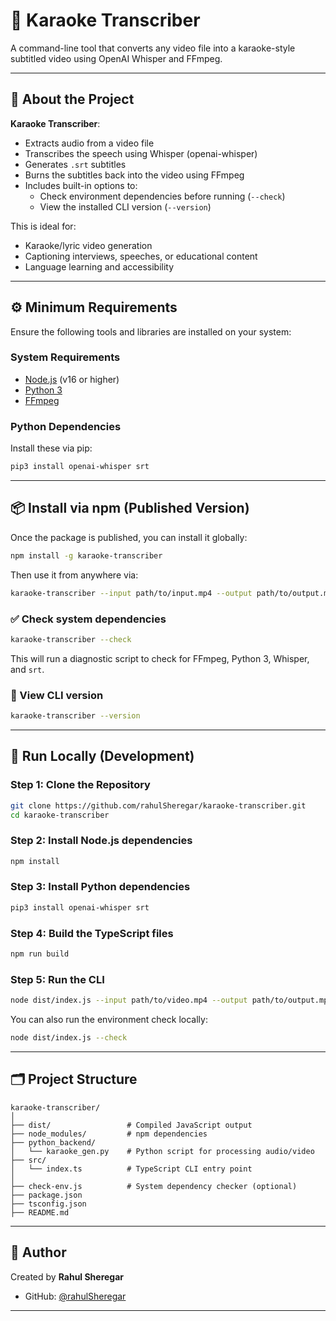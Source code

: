 # 🎤 Karaoke Transcriber

A command-line tool that converts any video file into a karaoke-style subtitled video using OpenAI Whisper and FFmpeg.

---

## 📖 About the Project

**Karaoke Transcriber**:

- Extracts audio from a video file
- Transcribes the speech using Whisper (openai-whisper)
- Generates `.srt` subtitles
- Burns the subtitles back into the video using FFmpeg
- Includes built-in options to:
  - Check environment dependencies before running (`--check`)
  - View the installed CLI version (`--version`)

This is ideal for:

- Karaoke/lyric video generation
- Captioning interviews, speeches, or educational content
- Language learning and accessibility

---

## ⚙️ Minimum Requirements

Ensure the following tools and libraries are installed on your system:

### System Requirements

- [Node.js](https://nodejs.org/) (v16 or higher)
- [Python 3](https://www.python.org/)
- [FFmpeg](https://ffmpeg.org/)

### Python Dependencies

Install these via pip:

```bash
pip3 install openai-whisper srt
```

---

## 📦 Install via npm (Published Version)

Once the package is published, you can install it globally:

```bash
npm install -g karaoke-transcriber
```

Then use it from anywhere via:

```bash
karaoke-transcriber --input path/to/input.mp4 --output path/to/output.mp4
```

### ✅ Check system dependencies

```bash
karaoke-transcriber --check
```

This will run a diagnostic script to check for FFmpeg, Python 3, Whisper, and `srt`.

### 📌 View CLI version

```bash
karaoke-transcriber --version
```

---

## 🧪 Run Locally (Development)

### Step 1: Clone the Repository

```bash
git clone https://github.com/rahulSheregar/karaoke-transcriber.git
cd karaoke-transcriber
```

### Step 2: Install Node.js dependencies

```bash
npm install
```

### Step 3: Install Python dependencies

```bash
pip3 install openai-whisper srt
```

### Step 4: Build the TypeScript files

```bash
npm run build
```

### Step 5: Run the CLI

```bash
node dist/index.js --input path/to/video.mp4 --output path/to/output.mp4
```

You can also run the environment check locally:

```bash
node dist/index.js --check
```

---

## 🗂 Project Structure

```
karaoke-transcriber/
│
├── dist/                 # Compiled JavaScript output
├── node_modules/         # npm dependencies
├── python_backend/
│   └── karaoke_gen.py    # Python script for processing audio/video
├── src/
│   └── index.ts          # TypeScript CLI entry point
│
├── check-env.js          # System dependency checker (optional)
├── package.json
├── tsconfig.json
├── README.md
```

---

## 👤 Author

Created by **Rahul Sheregar**

- GitHub: [@rahulSheregar](https://github.com/rahulSheregar)

---
